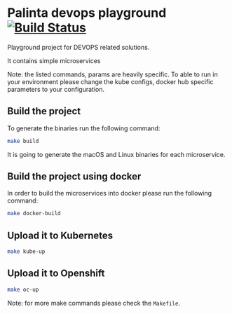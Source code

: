 # Palinta devops playground [![Build Status](https://travis-ci.com/matisszilard/devops-palinta.svg?branch=master)](https://travis-ci.com/github/matisszilard/devops-palinta)

Playground project for DEVOPS related solutions.

It contains simple microservices

Note: the listed commands, params are heavily specific. To able to run in your
environment please change the kube configs, docker hub specific parameters to your
configuration.

## Build the project

To generate the binaries run the following command:

```sh
make build
```

It is going to generate the macOS and Linux binaries for each microservice.

## Build the project using docker

In order to build the microservices into docker please run the following command:

```sh
make docker-build
```

## Upload it to Kubernetes

```sh
make kube-up
```

## Upload it to Openshift

```sh
make oc-up
```

Note: for more make commands please check the `Makefile`.
